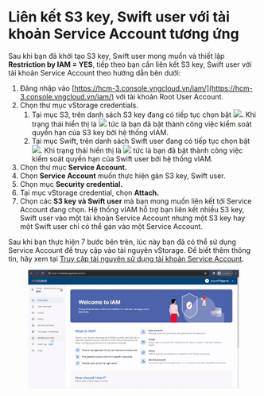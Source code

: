 # Liên kết S3 key, Swift user với tài khoản Service Account tương ứng

Sau khi bạn đã khởi tạo S3 key, Swift user mong muốn và thiết lập **Restriction by IAM = YES**, tiếp theo bạn cần liên kết S3 key, Swift user với tài khoản Service Account theo hướng dẫn bên dưới:&#x20;

1. Đăng nhập vào [https://hcm-3.console.vngcloud.vn/iam/](https://hcm-3.console.vngcloud.vn/iam/) với tài khoản Root User Account.
2. Chọn thư mục vStorage credentials.
   1. Tại mục S3, trên danh sách S3 key đang có tiếp tục chọn bật ![](https://docs.vngcloud.vn/download/thumbnails/59804923/image2023-6-30\_9-42-4.png?version=1\&modificationDate=1688092925000\&api=v2)**.** Khi trạng thái hiển thị là ![](https://docs.vngcloud.vn/download/thumbnails/59804923/image2023-6-30\_9-44-16.png?version=1\&modificationDate=1688093057000\&api=v2) tức là bạn đã bật thành công việc kiểm soát quyền hạn của S3 key bởi hệ thống vIAM.
   2. Tại mục Swift, trên danh sách Swift user đang có tiếp tục chọn bật ![](https://docs.vngcloud.vn/download/thumbnails/59804923/image2023-6-30\_9-42-4.png?version=1\&modificationDate=1688092925000\&api=v2)**.** Khi trạng thái hiển thị là ![](https://docs.vngcloud.vn/download/thumbnails/59804923/image2023-6-30\_9-44-16.png?version=1\&modificationDate=1688093057000\&api=v2) tức là bạn đã bật thành công việc kiểm soát quyền hạn của Swift user bởi hệ thống vIAM.&#x20;
3. Chọn thư mục **Service Account.**&#x20;
4. Chọn **Service Account** muốn thực hiện gán S3 key, Swift user.&#x20;
5. Chọn mục **Security credential.**
6. Tại mục vStorage credential, chọn **Attach.**
7. Chọn các **S3 key và Swift user** mà bạn mong muốn liên kết tới Service Account đang chọn. Hệ thống vIAM hỗ trợ bạn liên kết nhiều S3 key, Swift user vào một tài khoản Service Account nhưng một S3 key hay một Swift user chỉ có thể gán vào một Service Account.&#x20;

Sau khi bạn thực hiện 7 bước bên trên, lúc này bạn đã có thể sử dụng Service Account để truy cập vào tài nguyên vStorage. Để biết thêm thông tin, hãy xem tại [Truy cập tài nguyên sử dụng tài khoản Service Account](https://docs.vngcloud.vn/pages/viewpage.action?pageId=49648950).

<figure><img src="../../../../../../.gitbook/assets/Lien_ket_S3_key_Swift_user_voi_Service_Account.gif" alt=""><figcaption></figcaption></figure>
